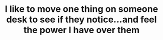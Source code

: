 ---
layout: post
title: "I like to move one thing on someone desk to see if they notice...and feel the power I have over them"
---